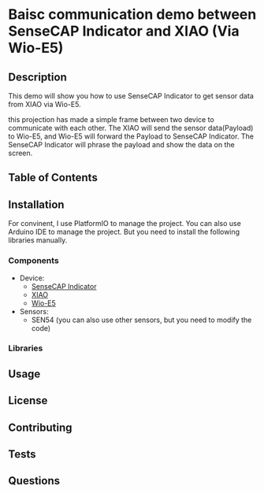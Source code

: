 
# Baisc communication demo between SenseCAP Indicator and XIAO (Via Wio-E5)

## Description
This demo will show you how to use SenseCAP Indicator to get sensor data from XIAO via Wio-E5.

this projection has made a simple frame between two device to communicate with each other. The XIAO will send the sensor data(Payload) to Wio-E5, and Wio-E5 will forward the Payload to SenseCAP Indicator. The SenseCAP Indicator will phrase the payload and show the data on the screen.

## Table of Contents


## Installation
For convinent, I use PlatformIO to manage the project. You can also use Arduino IDE to manage the project. But you need to install the following libraries manually.
### Components
- Device:
  - [SenseCAP Indicator](https://www.seeedstudio.com/SenseCAP-Indicator-p-4739.html)
  - [XIAO](https://wiki.seeedstudio.com/Seeeduino-XIAO/)
  - [Wio-E5](https://www.seeedstudio.com/Wio-E5-Edge-Computing-Board-p-4419.html)
- Sensors:
  - SEN54 (you can also use other sensors, but you need to modify the code)
### Libraries

## Usage
## License
## Contributing
## Tests
## Questions
